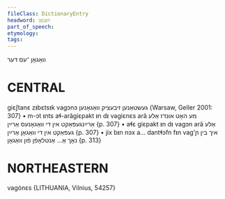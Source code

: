 ```yaml
---
fileClass: DictionaryEntry
headword: וואַגאָן
part_of_speech: 
etymology: 
tags: 
---
```

וואַגאָן
־עס
דער

CENTRAL
========

giɛʃtanɛ zᵻbɛtsᵻk vagɔnɔ געשטאַנען זיבעציק וואַגאָנען {Warsaw, Geller 2001: 307}
	•	m-ɔt ᵻnts aɬ-arãgiɛpakt ᵻn dᵻ vagiɛnɛs arã מע האָט אונדז אַלע אַרײַנגעפּאַקט אין די וואַגאָנעס אַרײַן {p. 307}
	•	aɬɛ giɛpakt ᵻn dᵻ vagɔn arã אַלע געפּאַקט אין די וואַגאָן אַרײַן {p. 307}
	•	jix bᵻn nɔx a... dantɬɔfn fᵻn vag'ɲ איך בין נאָך אַ... אַנטלאָפֿן פֿון וואַגאָן {p. 313}

NORTHEASTERN
==============

vagónɛs {LITHUANIA, Vilnius, 54257}